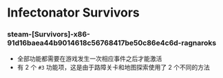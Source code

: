 # Infectonator Survivors

### steam-[Survivors]-x86-91d16baea44b9014618c56768417be50c86e4c6d-ragnaroks
- 全部功能都需要在游戏发生一次相应事件之后才能激活
- 有 2 个 `#3` 功能项，这是由于路障关卡和地图探索使用了 2 个不同的方法